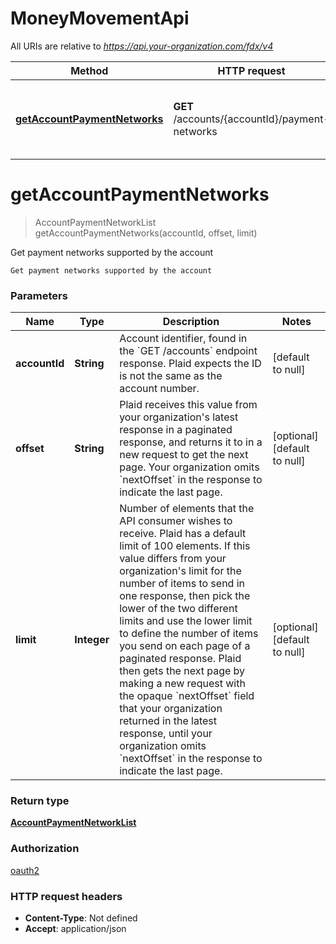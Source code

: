 # MoneyMovementApi

All URIs are relative to *https://api.your-organization.com/fdx/v4*

| Method | HTTP request | Description |
|------------- | ------------- | -------------|
| [**getAccountPaymentNetworks**](MoneyMovementApi.md#getAccountPaymentNetworks) | **GET** /accounts/{accountId}/payment-networks | Get payment networks supported by the account |


<a name="getAccountPaymentNetworks"></a>
# **getAccountPaymentNetworks**
> AccountPaymentNetworkList getAccountPaymentNetworks(accountId, offset, limit)

Get payment networks supported by the account

    Get payment networks supported by the account

### Parameters

|Name | Type | Description  | Notes |
|------------- | ------------- | ------------- | -------------|
| **accountId** | **String**| Account identifier, found in the &#x60;GET /accounts&#x60; endpoint response. Plaid expects the ID is not the same as the account number. | [default to null] |
| **offset** | **String**| Plaid receives this value from your organization&#39;s latest response in a paginated response, and returns it to in a new request to get the next page. Your organization omits &#x60;nextOffset&#x60; in the response to indicate the last page.  | [optional] [default to null] |
| **limit** | **Integer**| Number of elements that the API consumer wishes to receive. Plaid has a default limit of 100 elements. If this value differs from your organization&#39;s limit for the number of items to send in one response, then pick the lower of the two different limits and use the lower limit to define the number of items you send on each page of a paginated response. Plaid then gets the next page by making a new request with the opaque &#x60;nextOffset&#x60; field that your organization returned in the latest response, until your organization omits &#x60;nextOffset&#x60; in the response to indicate the last page.  | [optional] [default to null] |

### Return type

[**AccountPaymentNetworkList**](../Models/AccountPaymentNetworkList.md)

### Authorization

[oauth2](../README.md#oauth2)

### HTTP request headers

- **Content-Type**: Not defined
- **Accept**: application/json

